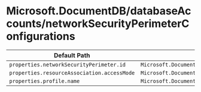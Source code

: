 # Microsoft.DocumentDB/databaseAccounts/networkSecurityPerimeterConfigurations

| Default Path | Alias |
|---|---|
| `properties.networkSecurityPerimeter.id` | `Microsoft.DocumentDB/databaseAccounts/networkSecurityPerimeterConfigurations/networkSecurityPerimeter.id` |
| `properties.resourceAssociation.accessMode` | `Microsoft.DocumentDB/databaseAccounts/networkSecurityPerimeterConfigurations/resourceAssociation.accessMode` |
| `properties.profile.name` | `Microsoft.DocumentDB/databaseAccounts/networkSecurityPerimeterConfigurations/profile.name` |

